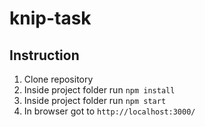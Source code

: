 # knip-task

## Instruction
1. Clone repository
2. Inside project folder run `npm install`
3. Inside project folder run `npm start`
4. In browser got to `http://localhost:3000/`
